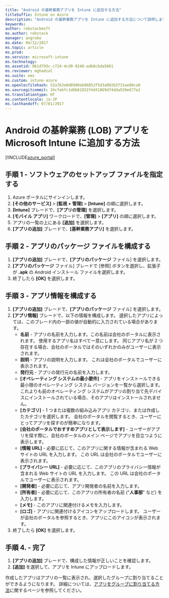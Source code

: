 ```yaml
---
title: "Android の基幹業務アプリを Intune に追加する方法"
titleSuffix: Intune on Azure
description: "Android の基幹業務アプリを Intune に追加する方法について説明します。\""
keywords: 
author: robstackmsft
ms.author: robstack
manager: angrobe
ms.date: 04/12/2017
ms.topic: article
ms.prod: 
ms.service: microsoft-intune
ms.technology: 
ms.assetid: 061d793c-c724-4cd9-9240-adb0cbda5661
ms.reviewer: mghadial
ms.suite: ems
ms.custom: intune-azure
ms.openlocfilehash: 52a762e0d8990ab96053f5d3a092b3731ee00ca0
ms.sourcegitcommit: 34cfebfc1d8b81032f4d41869d74dda559e677e2
ms.translationtype: HT
ms.contentlocale: ja-JP
ms.lasthandoff: 07/01/2017
---
```

# <a name="how-to-add-android-line-of-business-lob-apps-to-microsoft-intune"></a>Android の基幹業務 (LOB) アプリを Microsoft Intune に追加する方法

[!INCLUDE[azure_portal](./includes/azure_portal.md)]


## <a name="step-1---specify-the-software-setup-file"></a>手順 1 - ソフトウェアのセットアップ ファイルを指定する

1. Azure ポータルにサインインします。
2. **[その他のサービス]** > **[監視 + 管理]** > **[Intune]** の順に選択します。
3. **[Intune]** ブレードで、**[アプリの管理]** を選択します。
4. **[モバイル アプリ]** ワークロードで、**[管理]** > **[アプリ]** の順に選択します。
5. アプリの一覧の上にある **[追加]** を選択します。
6. **[アプリの追加]** ブレードで、**[基幹業務アプリ]** を選択します。

## <a name="step-2---configure-the-app-package-file"></a>手順 2 - アプリのパッケージ ファイルを構成する

1. **[アプリの追加]** ブレードで、**[アプリのパッケージ** ファイル] を選択します。
2. **[アプリのパッケージ** ファイル] ブレードで [参照] ボタンを選択し、拡張子が **.apk** の Android インストール ファイルを選択します。
3. 終了したら **[OK]** を選択します。


## <a name="step-3---configure-app-information"></a>手順 3 - アプリ情報を構成する

1. **[アプリの追加]** ブレードで、**[アプリのパッケージ** ファイル] を選択します。
2. **[アプリ情報]** ブレードで、以下の情報を構成します。 選択したアプリによっては、このブレード内の一部の値が自動的に入力されている場合があります。
    - **名前** - アプリの名前を入力します。この名前は会社のポータルに表示されます。 使用するアプリ名はすべて一意にします。 同じアプリ名が 2 つ存在する場合、会社のポータルではそのいずれかのみがユーザーに表示されます。
    - **説明** - アプリの説明を入力します。 これは会社のポータルでユーザーに表示されます。
    - **発行元** - アプリの発行元の名前を入力します。
    - **[オペレーティング システムの最小要件]** - アプリをインストールできる最小限のオペレーティング システム バージョンを一覧から選択します。 これよりも前のオペレーティング システムがアプリの割り当て先デバイスにインストールされている場合、そのアプリはインストールされません。
    - **[カテゴリ]** - 1 つまたは複数の組み込みアプリ カテゴリ、または作成したカテゴリを選択します。 会社のポータルを閲覧するとき、ユーザーにとってアプリを探すのが簡単になります。
    - **[会社のポータルでおすすめアプリとして表示します]** - ユーザーがアプリを探す際に、会社のポータルのメイン ページでアプリを目立つように表示します。
    - **[情報 URL]** - 必要に応じて、このアプリに関する情報が含まれる Web サイトの URL を入力します。 この URL は会社のポータルでユーザーに表示されます。
    - **[プライバシー URL]** - 必要に応じて、このアプリのプライバシー情報が含まれる Web サイトの URL を入力します。 この URL は会社のポータルでユーザーに表示されます。
    - **[開発者]** - 必要に応じて、アプリ開発者の名前を入力します。
    - **[所有者]** - 必要に応じて、このアプリの所有者の名前 ("**人事部**" など) を入力します。
    - **[メモ]** - このアプリに関連付けるメモを入力します。
    - **[ロゴ]** - アプリに関連付けるアイコンをアップロードします。 ユーザーが会社のポータルを参照するとき、アプリにこのアイコンが表示されます。
3. 終了したら **[OK]** を選択します。

## <a name="step-4---finish-up"></a>手順 4. - 完了

1. **[アプリの追加]** ブレードで、構成した情報が正しいことを確認します。
2. **[追加]** を選択して、アプリを Intune にアップロードします。

作成したアプリはアプリの一覧に表示され、選択したグループに割り当てることができるようになります。 詳細については、[アプリをグループに割り当てる方法](apps-deploy.md)に関するページを参照してください。
